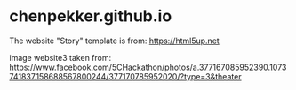 # chenpekker.github.io


The website "Story" template is from: https://html5up.net

image website3 taken from: https://www.facebook.com/5CHackathon/photos/a.377167085952390.1073741837.158688567800244/377170785952020/?type=3&theater
